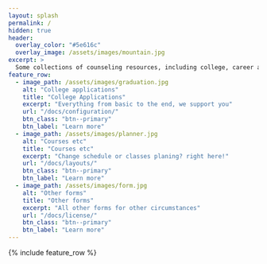 ```yaml
---
layout: splash
permalink: /
hidden: true
header:
  overlay_color: "#5e616c"
  overlay_image: /assets/images/mountain.jpg
excerpt: >
  Some collections of counseling resources, including college, career and school counseling materials for you to explore possibilities.
feature_row:
  - image_path: /assets/images/graduation.jpg
    alt: "College applications"
    title: "College Applications"
    excerpt: "Everything from basic to the end, we support you"
    url: "/docs/configuration/"
    btn_class: "btn--primary"
    btn_label: "Learn more"
  - image_path: /assets/images/planner.jpg
    alt: "Courses etc"
    title: "Courses etc"
    excerpt: "Change schedule or classes planing? right here!"
    url: "/docs/layouts/"
    btn_class: "btn--primary"
    btn_label: "Learn more"
  - image_path: /assets/images/form.jpg
    alt: "Other forms"
    title: "Other forms"
    excerpt: "All other forms for other circumstances"
    url: "/docs/license/"
    btn_class: "btn--primary"
    btn_label: "Learn more"      
---
```


{% include feature_row %}

